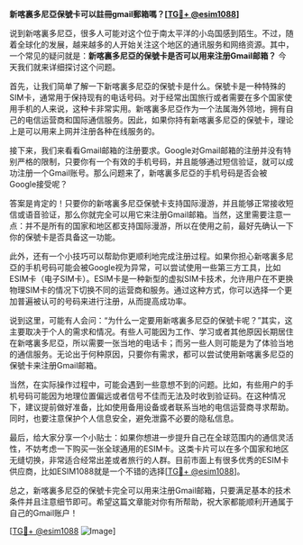 **新喀裏多尼亞保號卡可以註冊gmail郵箱嗎？[[TG💪+ @esim1088](https://t.me/s/esim1088)]**

说到新喀裏多尼亞，很多人可能对这个位于南太平洋的小岛国感到陌生。不过，随着全球化的发展，越来越多的人开始关注这个地区的通讯服务和网络资源。其中，一个常见的疑问就是：**新喀裏多尼亞的保號卡是否可以用来注册Gmail邮箱？** 今天我们就来详细探讨这个问题。

首先，让我们简单了解一下新喀裏多尼亞的保號卡是什么。保號卡是一种特殊的SIM卡，通常用于保持现有的电话号码。对于经常出国旅行或者需要在多个国家使用手机的人来说，这种卡非常实用。新喀裏多尼亞作为一个法属海外领地，拥有自己的电信运营商和国际通信服务。因此，如果你持有新喀裏多尼亞的保號卡，理论上是可以用来上网并注册各种在线服务的。

接下来，我们来看看Gmail邮箱的注册要求。Google对Gmail邮箱的注册并没有特别严格的限制，只要你有一个有效的手机号码，并且能够通过短信验证，就可以成功注册一个Gmail账号。那么问题来了，新喀裏多尼亞的手机号码是否会被Google接受呢？

答案是肯定的！只要你的新喀裏多尼亞保號卡支持国际漫游，并且能够正常接收短信或语音验证，那么你就完全可以用它来注册Gmail邮箱。当然，这里需要注意一点：并不是所有的国家和地区都支持国际漫游，所以在使用之前，最好先确认一下你的保號卡是否具备这一功能。

此外，还有一个小技巧可以帮助你更顺利地完成注册过程。如果你担心新喀裏多尼亞的手机号码可能会被Google视为异常，可以尝试使用一些第三方工具，比如ESIM卡（电子SIM卡）。ESIM卡是一种新型的虚拟SIM卡技术，允许用户在不更换物理SIM卡的情况下切换不同的运营商和服务。通过这种方式，你可以选择一个更加普遍被认可的号码来进行注册，从而提高成功率。

说到这里，可能有人会问：“为什么一定要用新喀裏多尼亞的保號卡呢？”其实，这主要取决于个人的需求和情况。有些人可能因为工作、学习或者其他原因长期居住在新喀裏多尼亞，所以需要一张当地的电话卡；而另一些人则可能是为了体验当地的通信服务。无论出于何种原因，只要你有需求，都可以尝试使用新喀裏多尼亞的保號卡来注册Gmail邮箱。

当然，在实际操作过程中，可能会遇到一些意想不到的问题。比如，有些用户的手机号码可能因为地理位置偏远或者信号不佳而无法及时收到验证码。在这种情况下，建议提前做好准备，比如使用备用设备或者联系当地的电信运营商寻求帮助。同时，也要注意保护个人信息安全，避免泄露不必要的隐私信息。

最后，给大家分享一个小贴士：如果你想进一步提升自己在全球范围内的通信灵活性，不妨考虑一下购买一张全球通用的ESIM卡。这类卡片可以在多个国家和地区无缝切换，非常适合经常出差或者旅行的人群。目前市面上有很多优秀的ESIM卡供应商，比如ESIM1088就是一个不错的选择[[TG💪+ @esim1088](https://t.me/s/esim1088)]。

总之，新喀裏多尼亞的保號卡完全可以用来注册Gmail邮箱，只要满足基本的技术条件并且注意细节即可。希望这篇文章能对你有所帮助，祝大家都能顺利开通属于自己的Gmail账户！

[[TG💪+ @esim1088](https://t.me/s/esim1088) ![Image](https://i.postimg.cc/4NQfJmqS/Snipaste-2025-05-13-00-14-12.png)]